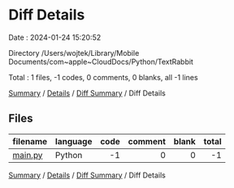 # Diff Details

Date : 2024-01-24 15:20:52

Directory /Users/wojtek/Library/Mobile Documents/com~apple~CloudDocs/Python/TextRabbit

Total : 1 files,  -1 codes, 0 comments, 0 blanks, all -1 lines

[Summary](results.md) / [Details](details.md) / [Diff Summary](diff.md) / Diff Details

## Files
| filename | language | code | comment | blank | total |
| :--- | :--- | ---: | ---: | ---: | ---: |
| [main.py](/main.py) | Python | -1 | 0 | 0 | -1 |

[Summary](results.md) / [Details](details.md) / [Diff Summary](diff.md) / Diff Details